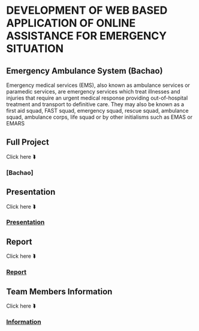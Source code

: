 # DEVELOPMENT OF WEB BASED APPLICATION OF ONLINE ASSISTANCE FOR EMERGENCY SITUATION
## Emergency Ambulance System (Bachao)
Emergency medical services (EMS), also known as ambulance services or paramedic services, are emergency services which treat illnesses and injuries that require an urgent medical response
providing out-of-hospital treatment and transport to definitive care. They may also be known as a first aid squad, FAST squad, emergency squad, rescue squad, ambulance squad, ambulance corps, life squad or by other initialisms such as EMAS or EMARS



## Full Project
Click here ⮯
### [Bachao]


## Presentation
Click here ⮯
### [Presentation](https://github.com/Shumssunam/EmergencyAmbulanceSystem/tree/master/Presentation(final%20defense))


## Report
Click here ⮯
### [Report](https://github.com/Shumssunam/EmergencyAmbulanceSystem/tree/master/Final%20Project%20Report)

## Team Members Information 
Click here ⮯
### [Information](https://github.com/Shumssunam/EmergencyAmbulanceSystem/tree/master/Team%20Member%20Information)

